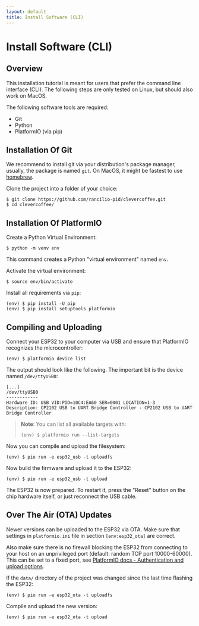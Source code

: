 ```yaml
---
layout: default
title: Install Software (CLI)
---
```


# Install Software (CLI)

## Overview

This installation tutorial is meant for users that prefer the command line interface (CLI).
The following steps are only tested on Linux, but should also work on MacOS.

The following software tools are required:

- Git
- Python
- PlatformIO (via pip)

## Installation Of Git

We recommend to install git via your distribution's package manager, usually, the package is named `git`. On MacOS, it might be fastest to use [homebrew](https://brew.sh).

Clone the project into a folder of your choice:

```
$ git clone https://github.com/rancilio-pid/clevercoffee.git
$ cd clevercoffee/
```

## Installation Of PlatformIO

Create a Python Virtual Environment:

```
$ python -m venv env
```

This command creates a Python "virtual environment" named `env`.

Activate the virtual environment:

```
$ source env/bin/activate
```

Install all requirements via `pip`:

```
(env) $ pip install -U pip
(env) $ pip install setuptools platformio
```

## Compiling and Uploading

Connect your ESP32 to your computer via USB and ensure that PlatformIO recognizes the microcontroller:

```
(env) $ platformio device list
```

The output should look like the following. The important bit is the device named `/dev/ttyUSB0`:

```
[...]
/dev/ttyUSB0
------------
Hardware ID: USB VID:PID=10C4:EA60 SER=0001 LOCATION=1-3
Description: CP2102 USB to UART Bridge Controller - CP2102 USB to UART Bridge Controller
```

> **Note**: You can list all available targets with:
>
> ```
> (env) $ platformio run --list-targets
> ```

Now you can compile and upload the filesystem:

```
(env) $ pio run -e esp32_usb -t uploadfs
```

Now build the firmware and upload it to the ESP32:

```
(env) $ pio run -e esp32_usb -t upload
```

The ESP32 is now prepared. To restart it, press the "Reset" button on the chip hardware itself, or just reconnect the USB cable.

## Over The Air (OTA) Updates

Newer versions can be uploaded to the ESP32 via OTA. Make sure that settings in `platformio.ini` file in section `[env:esp32_ota]` are correct.

Also make sure there is no firewall blocking the ESP32 from connecting to your host on an unprivileged port (default: random TCP port 10000-60000). This can be set to a fixed port, see [PlatformIO docs - Authentication and upload options](https://docs.platformio.org/en/latest/platforms/espressif32.html#authentication-and-upload-options).

If the `data/` directory of the project was changed since the last time flashing the ESP32:

```
(env) $ pio run -e esp32_ota -t uploadfs
```

Compile and upload the new version:

```
(env) $ pio run -e esp32_ota -t upload
```
